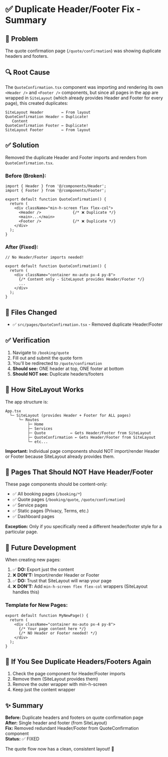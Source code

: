 # ✅ Duplicate Header/Footer Fix - Summary

## 🎯 Problem
The quote confirmation page (`/quote/confirmation`) was showing duplicate headers and footers.

## 🔍 Root Cause
The `QuoteConfirmation.tsx` component was importing and rendering its own `<Header />` and `<Footer />` components, but since all pages in the app are wrapped in `SiteLayout` (which already provides Header and Footer for every page), this created duplicates:

```
SiteLayout Header        ← From layout
QuoteConfirmation Header ← Duplicate!
   Content
QuoteConfirmation Footer ← Duplicate!
SiteLayout Footer        ← From layout
```

## ✅ Solution
Removed the duplicate Header and Footer imports and renders from `QuoteConfirmation.tsx`.

### Before (Broken):
```tsx
import { Header } from '@/components/Header';
import { Footer } from '@/components/Footer';

export default function QuoteConfirmation() {
  return (
    <div className="min-h-screen flex flex-col">
      <Header />              {/* ❌ Duplicate */}
      <main>...</main>
      <Footer />              {/* ❌ Duplicate */}
    </div>
  );
}
```

### After (Fixed):
```tsx
// No Header/Footer imports needed!

export default function QuoteConfirmation() {
  return (
    <div className="container mx-auto px-4 py-8">
      {/* Content only - SiteLayout provides Header/Footer */}
      ...
    </div>
  );
}
```

## 📁 Files Changed
- ✅ `src/pages/QuoteConfirmation.tsx` - Removed duplicate Header/Footer

## ✅ Verification
1. Navigate to `/booking/quote`
2. Fill out and submit the quote form
3. You'll be redirected to `/quote/confirmation`
4. **Should see:** ONE header at top, ONE footer at bottom
5. **Should NOT see:** Duplicate headers/footers

## 📝 How SiteLayout Works

The app structure is:
```tsx
App.tsx
  └─ SiteLayout (provides Header + Footer for ALL pages)
      └─ Routes
          ├─ Home
          ├─ Services
          ├─ Quote           ← Gets Header/Footer from SiteLayout
          ├─ QuoteConfirmation ← Gets Header/Footer from SiteLayout
          └─ etc...
```

**Important:** Individual page components should NOT import/render Header or Footer because SiteLayout already provides them.

## 🎨 Pages That Should NOT Have Header/Footer

These page components should be content-only:
- ✅ All booking pages (`/booking/*`)
- ✅ Quote pages (`/booking/quote`, `/quote/confirmation`)
- ✅ Service pages
- ✅ Static pages (Privacy, Terms, etc.)
- ✅ Dashboard pages

**Exception:** Only if you specifically need a different header/footer style for a particular page.

## 🔧 Future Development

When creating new pages:
1. ✅ **DO:** Export just the content
2. ❌ **DON'T:** Import/render Header or Footer
3. ✅ **DO:** Trust that SiteLayout will wrap your page
4. ❌ **DON'T:** Add `min-h-screen flex flex-col` wrappers (SiteLayout handles this)

### Template for New Pages:
```tsx
export default function MyNewPage() {
  return (
    <div className="container mx-auto px-4 py-8">
      {/* Your page content here */}
      {/* NO Header or Footer needed! */}
    </div>
  );
}
```

## 🐛 If You See Duplicate Headers/Footers Again

1. Check the page component for Header/Footer imports
2. Remove them (SiteLayout provides them)
3. Remove the outer wrapper with min-h-screen
4. Keep just the content wrapper

## ✨ Summary

**Before:** Duplicate headers and footers on quote confirmation page  
**After:** Single header and footer (from SiteLayout)  
**Fix:** Removed redundant Header/Footer from QuoteConfirmation component  
**Status:** ✅ FIXED

The quote flow now has a clean, consistent layout! 🎉

